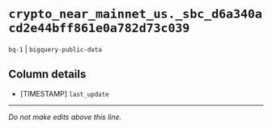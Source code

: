 # `crypto_near_mainnet_us._sbc_d6a340acd2e44bff861e0a782d73c039`
`bq-1` | `bigquery-public-data`

## Column details
* [TIMESTAMP] `last_update`

-------------------------------------------------------------------------------
*Do not make edits above this line.*
